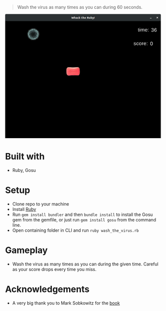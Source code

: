 > Wash the virus as many times as you can during 60 seconds.

![screenshot](screenshot.png)


# Built with

- Ruby, Gosu

# Setup

- Clone repo to your machine
- Install [Ruby](https://www.ruby-lang.org/en/downloads/)
- Run `gem install bundler` and then `bundle install` to install the Gosu gem from the gemfile, or just run `gem install gosu` from the command line.
- Open containing folder in CLI and run `ruby wash_the_virus.rb`

# Gameplay

- Wash the virus as many times as you can during the given time. Careful as your score drops every time you miss.

# Acknowledgements

- A very big thank you to Mark Sobkowitz for the [book](https://pragprog.com/book/msgpkids/learn-game-programming-with-ruby)
